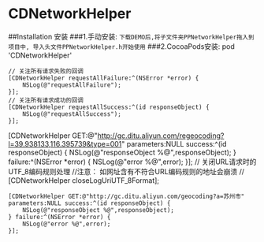 # CDNetworkHelper

##Installation 安装
###1.手动安装:
`下载DEMO后,将子文件夹PPNetworkHelper拖入到项目中, 导入头文件PPNetworkHelper.h开始使用`
###2.CocoaPods安装:
pod 'CDNetworkHelper'


    // 关注所有请求失败的回调
    [CDNetworkHelper requestAllFailure:^(NSError *error) {
        NSLog(@"requestAllFailure");
    }];
    // 关注所有请求成功的回调
    [CDNetworkHelper requestAllSuccess:^(id responseObject) {
        NSLog(@"requestAllSuccess");
    }];
    
  [CDNetworkHelper GET:@"http://gc.ditu.aliyun.com/regeocoding?l=39.938133,116.395739&type=001" parameters:NULL success:^(id responseObject) {
      NSLog(@"responseObject %@",responseObject);
  } failure:^(NSError *error) {
        NSLog(@"error %@",error);
  }];
    // 关闭URL请求时的UTF_8编码规则处理
    //注意：  如网址含有不符合URL编码规则的地址会崩溃
   // [CDNetworkHelper closeLogUriUTF_8Format];
    
    [CDNetworkHelper GET:@"http://gc.ditu.aliyun.com/geocoding?a=苏州市" parameters:NULL success:^(id responseObject) {
        NSLog(@"responseObject %@",responseObject);
    } failure:^(NSError *error) {
        NSLog(@"error %@",error);
    }];
